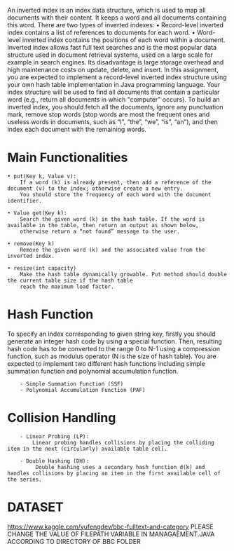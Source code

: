 An inverted index is an index data structure, which is used to map all documents with their content. It keeps a word and all documents containing this word. There are two types of inverted indexes: 
    • Record-level inverted index contains a list of references to documents for each word. 
    • Word-level inverted index contains the positions of each word within a document. 
Inverted index allows fast full text searches and is the most popular data structure used in document retrieval systems, used on a large scale for example in search engines. Its disadvantage is large storage overhead and high maintenance costs on update, delete, and insert.
In this assignment, you are expected to implement a record-level inverted index structure using your own hash table implementation in Java programming language. Your index structure will be used to find all documents that contain a particular word (e.g., return all documents in which "computer" occurs).
To build an inverted index, you should fetch all the documents, ignore any punctuation mark, remove stop words (stop words are most the frequent ones and useless words in documents, such as “I”, “the”, “we”, “is”, “an”), and then index each document with the remaining words.


# Main Functionalities
    • put(Key k, Value v):
        If a word (k) is already present, then add a reference of the document (v) to the index; otherwise create a new entry. 
        You should store the frequency of each word with the document identifier.

    • Value get(Key k):
        Search the given word (k) in the hash table. If the word is available in the table, then return an output as shown below, 
        otherwise return a “not found” message to the user.
        
    • remove(Key k)
        Remove the given word (k) and the associated value from the inverted index.
        
    • resize(int capacity)
        Make the hash table dynamically growable. Put method should double the current table size if the hash table 
        reach the maximum load factor. 
        
# Hash Function
To specify an index corresponding to given string key, firstly you should generate an integer hash code by using a special function. Then, resulting hash code has to be converted to the range 0 to N-1 using a compression function, such as modulus operator (N is the size of hash table). You are expected to implement two different hash functions including simple summation function and polynomial accumulation function.
        
        - Simple Summation Function (SSF)
        - Polynomial Accumulation Function (PAF)
        
# Collision Handling

        - Linear Probing (LP):
            Linear probing handles collisions by placing the colliding item in the next (circularly) available table cell.
            
        - Double Hashing (DH):
             Double hashing uses a secondary hash function d(k) and handles collisions by placing an item in the first available cell of the series.
        
        
# DATASET

   https://www.kaggle.com/yufengdev/bbc-fulltext-and-category
   PLEASE CHANGE THE VALUE OF FILEPATH VARIABLE IN MANAGAEMENT.JAVA ACCORDING TO DIRECTORY OF BBC FOLDER
